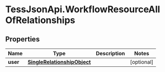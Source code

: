 # TessJsonApi.WorkflowResourceAllOfRelationships

## Properties

Name | Type | Description | Notes
------------ | ------------- | ------------- | -------------
**user** | [**SingleRelationshipObject**](SingleRelationshipObject.md) |  | [optional] 


